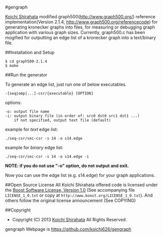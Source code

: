 #gengraph

[Koichi Shirahata](http://matsu-www.is.titech.ac.jp/~koichi-s/>) modified graph500(http://www.graph500.org/) reference implementation(Version 2.1.4, http://www.graph500.org/referencecode) for generating kronecker graphs into files, for measuring or debugging graph application with various graph sizes. Currently, graph500.c has been mogified for outputting an edge list of a kronecker graph into a text/binary file.

##Installation and Setup

    $ cd graph500-2.1.4  
    $ make

##Run the generator

To generate an edge list, just run one of below executables.

    -[seq|omp|...]-csr/{executable} [OPTION]

options:
    
    -o: output file name 
    -i: output binary file (in order of: src0 dst0 src1 dst1 ...)
        if not specified, output text file (default)

example for *text* edge list:

    ./seq-csr/sec-csr -s 14 -o s14.edge

example for *binary* edge list:

    ./seq-csr/sec-csr -s 14 -o s14.edge -i

**NOTE: if you do not use "-o" option, do not output and exit.**

Now you can use the edge list (e.g. s14.edge) for your graph applications.

##Open Source License
All Koichi Shirahata offered code is licensed under the [Boost Software License, Version 1.0](http://www.boost.org/LICENSE_1_0.txt) (See accompanying file `LICENSE_1_0.txt` or copy at `http://www.boost.org/LICENSE_1_0.txt`). And others follow the original license announcement (See COPYING)

##Copyright
* Copyright (C) 2013 [Koichi Shirahata](http://matsu-www.is.titech.ac.jp/~koichi-s/>) All Rights Reserved.

gengraph Webpage is https://github.com/koichi626/gengraph 